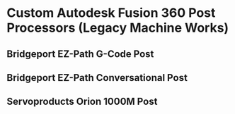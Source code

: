 # Custom Autodesk Fusion 360 Post Processors (Legacy Machine Works)

## Bridgeport EZ-Path G-Code Post

## Bridgeport EZ-Path Conversational Post

## Servoproducts Orion 1000M Post
